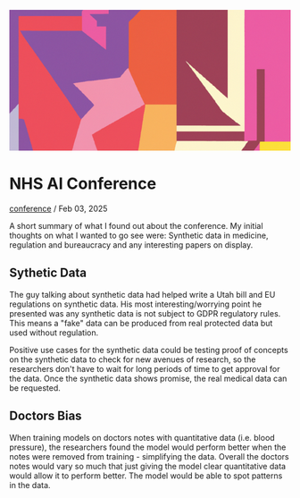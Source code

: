 ![random](../assets/random.png)

# NHS AI Conference

[conference](results?q=conference) / Feb 03, 2025

A short summary of what I found out about the conference. My initial thoughts on what I wanted to go see were: Synthetic data in medicine, regulation and bureaucracy and any interesting papers on display.

## Sythetic Data

The guy talking about synthetic data had helped write a Utah bill and EU regulations on synthetic data. His most interesting/worrying point he presented was any synthetic data is not subject to GDPR regulatory rules. This means a "fake" data can be produced from real protected data but used without regulation.

Positive use cases for the synthetic data could be testing proof of concepts on the synthetic data to check for new avenues of research, so the researchers don't have to wait for long periods of time to get approval for the data. Once the synthetic data shows promise, the real medical data can be requested.

## Doctors Bias

When training models on doctors notes with quantitative data (i.e. blood pressure), the researchers found the model would perform better when the notes were removed from training - simplifying the data. Overall the doctors notes would vary so much that just giving the model clear quantitative data would allow it to perform better. The model would be able to spot patterns in the data.